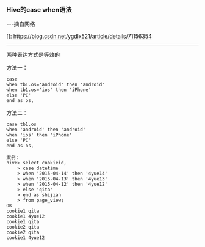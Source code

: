 ### Hive的case when语法

---摘自网络

[]: https://blog.csdn.net/ygdlx521/article/details/71156354

------

两种表达方式是等效的

方法一：

```
case
when tb1.os='android' then 'android'
when tb1.os='ios' then 'iPhone'
else 'PC'
end as os,
```

方法二：

```
case tb1.os
when 'android' then 'android'
when 'ios' then 'iPhone'
else 'PC'
end as os,
```

```
案例：
hive> select cookieid,
    > case datetime
    > when '2015-04-14' then '4yue14'
    > when '2015-04-13' then '4yue13'
    > when '2015-04-12' then '4yue12'
    > else 'qita'
    > end as shijian
    > from page_view;
OK
cookie1	qita
cookie1	4yue12
cookie1	qita
cookie2	qita
cookie2	qita
cookie1	4yue12
```

